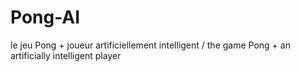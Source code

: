 # Pong-AI
le jeu Pong + joueur artificiellement intelligent / the game Pong + an artificially intelligent player
